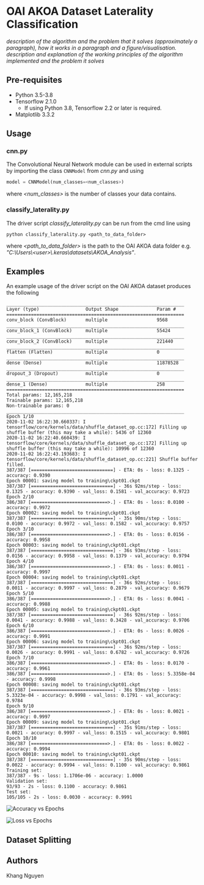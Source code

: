# OAI AKOA Dataset Laterality Classification

*description of the algorithm and the problem that it solves (approximately a paragraph), how it works in a paragraph and a figure/visualisation.*
*description and explanation of the working principles of the algorithm implemented and the problem it solves*


## Pre-requisites
* Python 3.5-3.8
* Tensorflow 2.1.0
  * If using Python 3.8, Tensorflow 2.2 or later is required.
* Matplotlib 3.3.2

## Usage
### cnn.py
The Convolutional Neural Network module can be used in external scripts by importing the class `CNNModel` from *cnn.py* and using 

```python
model = CNNModel(num_classes=<num_classes>)
```
where *<num_classes>* is the number of classes your data contains.

### classify_laterality.py
The driver script *classify_laterality.py* can be run from the cmd line using

```
python classify_laterality.py <path_to_data_folder>
```

where *<path_to_data_folder>* is the path to the OAI AKOA data folder e.g. *"C:\Users\\<user\>\\.keras\datasets\AKOA_Analysis"*.

## Examples
An example usage of the driver script on the OAI AKOA dataset produces the following
```
_________________________________________________________________
Layer (type)                 Output Shape              Param #
=================================================================
conv_block (ConvBlock)       multiple                  9568
_________________________________________________________________
conv_block_1 (ConvBlock)     multiple                  55424
_________________________________________________________________
conv_block_2 (ConvBlock)     multiple                  221440
_________________________________________________________________
flatten (Flatten)            multiple                  0
_________________________________________________________________
dense (Dense)                multiple                  11878528
_________________________________________________________________
dropout_3 (Dropout)          multiple                  0
_________________________________________________________________
dense_1 (Dense)              multiple                  258
=================================================================
Total params: 12,165,218
Trainable params: 12,165,218
Non-trainable params: 0
_________________________________________________________________
Epoch 1/10
2020-11-02 16:22:30.660337: I tensorflow/core/kernels/data/shuffle_dataset_op.cc:172] Filling up shuffle buffer (this may take a while): 5436 of 12360
2020-11-02 16:22:40.660439: I tensorflow/core/kernels/data/shuffle_dataset_op.cc:172] Filling up shuffle buffer (this may take a while): 10996 of 12360
2020-11-02 16:22:43.193683: I tensorflow/core/kernels/data/shuffle_dataset_op.cc:221] Shuffle buffer filled.
387/387 [==============================] - ETA: 0s - loss: 0.1325 - accuracy: 0.9390 
Epoch 00001: saving model to training\ckpt01.ckpt
387/387 [==============================] - 36s 92ms/step - loss: 0.1325 - accuracy: 0.9390 - val_loss: 0.1581 - val_accuracy: 0.9723
Epoch 2/10
386/387 [============================>.] - ETA: 0s - loss: 0.0100 - accuracy: 0.9972     
Epoch 00002: saving model to training\ckpt01.ckpt
387/387 [==============================] - 35s 90ms/step - loss: 0.0100 - accuracy: 0.9972 - val_loss: 0.1582 - val_accuracy: 0.9757
Epoch 3/10
386/387 [============================>.] - ETA: 0s - loss: 0.0156 - accuracy: 0.9958 
Epoch 00003: saving model to training\ckpt01.ckpt
387/387 [==============================] - 36s 93ms/step - loss: 0.0156 - accuracy: 0.9958 - val_loss: 0.1379 - val_accuracy: 0.9794
Epoch 4/10
386/387 [============================>.] - ETA: 0s - loss: 0.0011 - accuracy: 0.9997     
Epoch 00004: saving model to training\ckpt01.ckpt
387/387 [==============================] - 36s 92ms/step - loss: 0.0011 - accuracy: 0.9997 - val_loss: 0.2879 - val_accuracy: 0.9679
Epoch 5/10
386/387 [============================>.] - ETA: 0s - loss: 0.0041 - accuracy: 0.9988     
Epoch 00005: saving model to training\ckpt01.ckpt
387/387 [==============================] - 36s 92ms/step - loss: 0.0041 - accuracy: 0.9988 - val_loss: 0.3428 - val_accuracy: 0.9706
Epoch 6/10
386/387 [============================>.] - ETA: 0s - loss: 0.0026 - accuracy: 0.9991     
Epoch 00006: saving model to training\ckpt01.ckpt
387/387 [==============================] - 36s 92ms/step - loss: 0.0026 - accuracy: 0.9991 - val_loss: 0.6782 - val_accuracy: 0.9726
Epoch 7/10
386/387 [============================>.] - ETA: 0s - loss: 0.0170 - accuracy: 0.9961
386/387 [============================>.] - ETA: 0s - loss: 5.3358e-04 - accuracy: 0.9998
Epoch 00008: saving model to training\ckpt01.ckpt
387/387 [==============================] - 36s 93ms/step - loss: 5.3323e-04 - accuracy: 0.9998 - val_loss: 0.1791 - val_accuracy: 0.9784
Epoch 9/10
386/387 [============================>.] - ETA: 0s - loss: 0.0021 - accuracy: 0.9997
Epoch 00009: saving model to training\ckpt01.ckpt
387/387 [==============================] - 35s 91ms/step - loss: 0.0021 - accuracy: 0.9997 - val_loss: 0.1515 - val_accuracy: 0.9801
Epoch 10/10
386/387 [============================>.] - ETA: 0s - loss: 0.0022 - accuracy: 0.9994
Epoch 00010: saving model to training\ckpt01.ckpt
387/387 [==============================] - 35s 90ms/step - loss: 0.0022 - accuracy: 0.9994 - val_loss: 0.1100 - val_accuracy: 0.9861
Training set:
387/387 - 9s - loss: 1.1706e-06 - accuracy: 1.0000
Validation set:
93/93 - 2s - loss: 0.1100 - accuracy: 0.9861
Test set:
105/105 - 2s - loss: 0.0030 - accuracy: 0.9991
```

![Accuracy vs Epochs](/plots/accuracy.png)

![Loss vs Epochs](/plots/loss.png)

## Dataset Splitting


## Authors
Khang Nguyen
